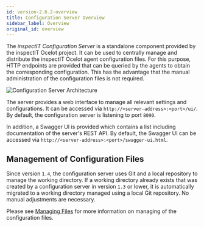 ```yaml
---
id: version-2.6.2-overview
title: Configuration Server Overview
sidebar_label: Overview
original_id: overview
---
```


The *inspectIT Configuration Server* is a standalone component provided by the inspectIT Ocelot project.
It can be used to centrally manage and distribute the inspectIT Ocelot agent configuration files.
For this purpose, HTTP endpoints are provided that can be queried by the agents to obtain the corresponding configuration.
This has the advantage that the manual administration of the configuration files is not required.

![Configuration Server Architecture](assets/configuration-server-architecture.png)

The server provides a web interface to manage all relevant settings and configurations. It can be accessed via `http://<server-address>:<port>/ui/`. By default, the configuration server is listening to port `8090`.

In addition, a Swagger UI is provided which contains a list including documentation of the server's REST API. By default, the Swagger UI can be accessed via `http://<server-address>:<port>/swagger-ui.html`.

## Management of Configuration Files

Since version `1.4`, the configuration server uses Git and a local repository to manage the working directory. If a working directory already exists that was created by a configuration server in version `1.3` or lower, it is automatically migrated to a working directory managed using a local Git repository. No manual adjustments are necessary.

Please see [Managing Files](managing-files.md) for more information on managing of the configuration files.
